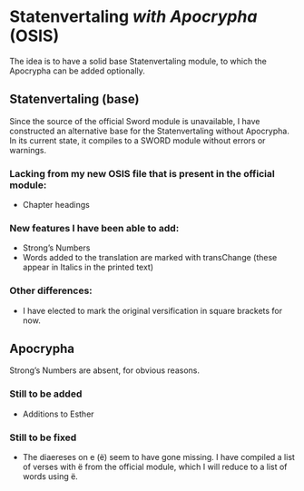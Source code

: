 # Statenvertaling *with Apocrypha* (OSIS)

The idea is to have a solid base Statenvertaling module, to which the Apocrypha can be added optionally.

## Statenvertaling (base)
Since the source of the official Sword module is unavailable, I have constructed an alternative base for the Statenvertaling without Apocrypha. In its current state, it compiles to a SWORD module without errors or warnings.

### Lacking from my new OSIS file that is present in the official module:
* Chapter headings

### New features I have been able to add:
* Strong’s Numbers
* Words added to the translation are marked with transChange (these appear in Italics in the printed text)

### Other differences:
* I have elected to mark the original versification in square brackets for now.

## Apocrypha
Strong’s Numbers are absent, for obvious reasons. 

### Still to be added
* Additions to Esther

### Still to be fixed
* The diaereses on e (ë) seem to have gone missing. I have compiled a list of verses with ë from the official module, which I will reduce to a list of words using ë.
